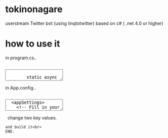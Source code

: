 tokinonagare
============


userstream Twitter bot (using linqtotwitter) based on c# ( .net 4.0 or higher)


how to use it
===============

in program.cs..

<code>
<textarea> 
        static async Task ReplyAsync(TwitterContext twitterCtx, ulong tweetid,string status)
        {
            var tweet = await twitterCtx.ReplyAsync(tweetid, "@changeityours "+status);  // - change it
                if (tweet != null)
                    Console.WriteLine(
                        "Status returned: " +
                        "(" + tweet.StatusID + ")" +
                        tweet.User.Name + ", " + tweetid + ", " +
                        tweet.Text + "\n");
        }
        
        ...
        
        static bool chkengine(string msg)
        {
            string mentchk = mentidparser(msg);
            if (mentchk.ToLower() == "mentioncheckstring") // <- change it
                
                string idchk = idparser(msg);
                if (idchk.ToLower() == "idcheckstring") // <- change it
                {
                    return true;
                }
            }
            return false;
        }
        
</textarea>
</code>

in App.config..
<code>
<textarea>
  <appSettings>
    <!-- Fill in your consumer key and secret here to make the OAuth sample work. -->
    <!-- Twitter sign-up: https://dev.twitter.com/ -->
    <add key="consumerKey" value="insertyourAPIkey" />  
    <add key="consumerSecret" value="insertyourAPIkeySecret" />
    <add key="ClientSettingsProvider.ServiceUri" value="" />
  </appSettings>
  
 </textarea>
 </code>
    change two key values.<br>
    
    and build it<br>
    END.
    

